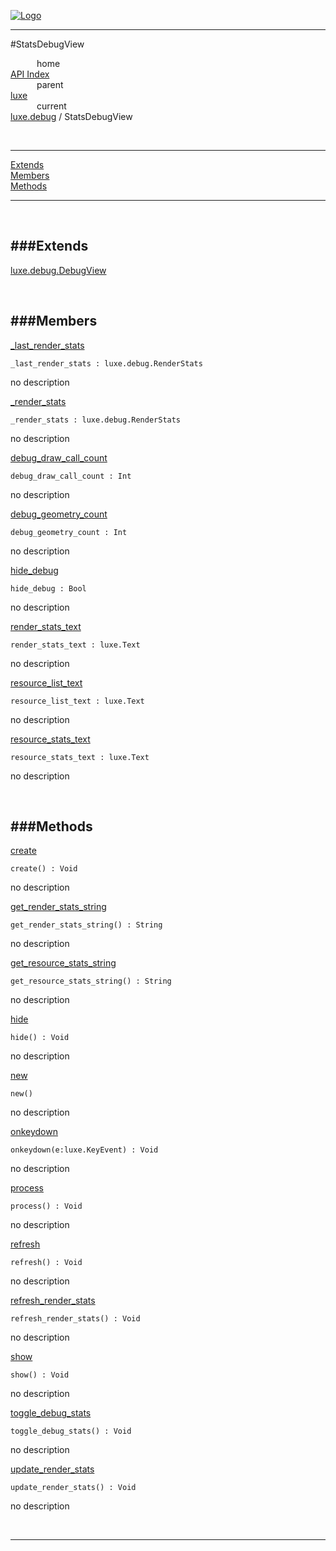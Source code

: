 
[![Logo](../../../images/logo.png)](../../../index.html)

---

#StatsDebugView


&emsp;&emsp;&emsp;home   
[API Index](../../../api/index.html#luxe.debug)   
&emsp;&emsp;&emsp;parent    
[luxe](../)     
&emsp;&emsp;&emsp;current    
[luxe.debug](./) / StatsDebugView

<br/>

---


[Extends](#Extends)   
[Members](#Members)   
[Methods](#Methods)   


---

&nbsp;   

<a class="lift" name="Extends" ></a>
###Extends   
---
<a class="lift" name="luxe.debug.DebugView" href="{{{rel_path}}}api/luxe/debug.DebugView.html">luxe.debug.DebugView</a>

&nbsp;   

<a class="lift" name="Members" ></a>
###Members   
---
<a class="lift" name="_last_render_stats" href="#_last_render_stats">_last_render_stats</a>



`_last_render_stats : luxe.debug.RenderStats`

<span class="small_desc_flat"> no description </span>   

<a class="lift" name="_render_stats" href="#_render_stats">_render_stats</a>



`_render_stats : luxe.debug.RenderStats`

<span class="small_desc_flat"> no description </span>   

<a class="lift" name="debug_draw_call_count" href="#debug_draw_call_count">debug_draw_call_count</a>



`debug_draw_call_count : Int`

<span class="small_desc_flat"> no description </span>   

<a class="lift" name="debug_geometry_count" href="#debug_geometry_count">debug_geometry_count</a>



`debug_geometry_count : Int`

<span class="small_desc_flat"> no description </span>   

<a class="lift" name="hide_debug" href="#hide_debug">hide_debug</a>



`hide_debug : Bool`

<span class="small_desc_flat"> no description </span>   

<a class="lift" name="render_stats_text" href="#render_stats_text">render_stats_text</a>



`render_stats_text : luxe.Text`

<span class="small_desc_flat"> no description </span>   

<a class="lift" name="resource_list_text" href="#resource_list_text">resource_list_text</a>



`resource_list_text : luxe.Text`

<span class="small_desc_flat"> no description </span>   

<a class="lift" name="resource_stats_text" href="#resource_stats_text">resource_stats_text</a>



`resource_stats_text : luxe.Text`

<span class="small_desc_flat"> no description </span>   

&nbsp;   

<a class="lift" name="Methods" ></a>
###Methods   
---
<a class="lift" name="create" href="#create">create</a>



`create() : Void`

<span class="small_desc_flat"> no description </span>   

<a class="lift" name="get_render_stats_string" href="#get_render_stats_string">get_render_stats_string</a>



`get_render_stats_string() : String`

<span class="small_desc_flat"> no description </span>   

<a class="lift" name="get_resource_stats_string" href="#get_resource_stats_string">get_resource_stats_string</a>



`get_resource_stats_string() : String`

<span class="small_desc_flat"> no description </span>   

<a class="lift" name="hide" href="#hide">hide</a>



`hide() : Void`

<span class="small_desc_flat"> no description </span>   

<a class="lift" name="new" href="#new">new</a>



`new() `

<span class="small_desc_flat"> no description </span>   

<a class="lift" name="onkeydown" href="#onkeydown">onkeydown</a>



`onkeydown(e:luxe.KeyEvent) : Void`

<span class="small_desc_flat"> no description </span>   

<a class="lift" name="process" href="#process">process</a>



`process() : Void`

<span class="small_desc_flat"> no description </span>   

<a class="lift" name="refresh" href="#refresh">refresh</a>



`refresh() : Void`

<span class="small_desc_flat"> no description </span>   

<a class="lift" name="refresh_render_stats" href="#refresh_render_stats">refresh_render_stats</a>



`refresh_render_stats() : Void`

<span class="small_desc_flat"> no description </span>   

<a class="lift" name="show" href="#show">show</a>



`show() : Void`

<span class="small_desc_flat"> no description </span>   

<a class="lift" name="toggle_debug_stats" href="#toggle_debug_stats">toggle_debug_stats</a>



`toggle_debug_stats() : Void`

<span class="small_desc_flat"> no description </span>   

<a class="lift" name="update_render_stats" href="#update_render_stats">update_render_stats</a>



`update_render_stats() : Void`

<span class="small_desc_flat"> no description </span>   



&nbsp;
&nbsp;
&nbsp;

---  


&nbsp;   
&nbsp;   